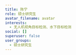 ```yaml
---
title: 陈宁
role: 硕士研究生
avatar_filename: avatar
interests:
  - 无人机视角目标检测、水下目标检测
social: []
superuser: false
user_groups:
  - 硕士研究生
---
```


